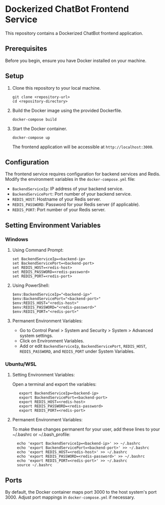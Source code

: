 # Dockerized ChatBot Frontend Service

   This repository contains a Dockerized ChatBot frontend application.

## Prerequisites

   Before you begin, ensure you have Docker installed on your machine.

## Setup

   1. Clone this repository to your local machine.
      
      ```shell
      git clone <repository-url>
      cd <repository-directory>
      ```

   2. Build the Docker image using the provided Dockerfile.

      ```shell
      docker-compose build
      ```

   3. Start the Docker container.

      ```shell
      docker-compose up
      ```

      The frontend application will be accessible at `http://localhost:3000`.

## Configuration

   The frontend service requires configuration for backend services and Redis. Modify the environment variables in the `docker-compose.yml` file:

   - `BackendServiceIp`: IP address of your backend service.
   - `BackendServicePort`: Port number of your backend service.
   - `REDIS_HOST`: Hostname of your Redis server.
   - `REDIS_PASSWORD`: Password for your Redis server (if applicable).
   - `REDIS_PORT`: Port number of your Redis server.

## Setting Environment Variables

   ### Windows

   1. Using Command Prompt:

      ```shell
      set BackendServiceIp=<backend-ip>
      set BackendServicePort=<backend-port>
      set REDIS_HOST=<redis-host>
      set REDIS_PASSWORD=<redis-password>
      set REDIS_PORT=<redis-port>
      ```
   2. Using PowerShell:

      ```shell
      $env:BackendServiceIp="<backend-ip>"
      $env:BackendServicePort="<backend-port>"
      $env:REDIS_HOST="<redis-host>"
      $env:REDIS_PASSWORD="<redis-password>"
      $env:REDIS_PORT="<redis-port>"
      ```
   3. Permanent Environment Variables:

      - Go to Control Panel > System and Security > System > Advanced system settings.
      - Click on Environment Variables.
      - Add or edit `BackendServiceIp`, `BackendServicePort`, `REDIS_HOST`, `REDIS_PASSWORD`, and `REDIS_PORT` under System Variables.

   ### Ubuntu/WSL

   1. Setting Environment Variables:

      Open a terminal and export the variables:

         ```shell
            export BackendServiceIp=<backend-ip>
            export BackendServicePort=<backend-port>
            export REDIS_HOST=<redis-host>
            export REDIS_PASSWORD=<redis-password>
            export REDIS_PORT=<redis-port>
         ```
   2. Permanent Environment Variables:

      To make these changes permanent for your user, add these lines to your ~/.bashrc or ~/.bash_profile:

       ```shell
         echo 'export BackendServiceIp=<backend-ip>' >> ~/.bashrc
         echo 'export BackendServicePort=<backend-port>' >> ~/.bashrc
         echo 'export REDIS_HOST=<redis-host>' >> ~/.bashrc
         echo 'export REDIS_PASSWORD=<redis-password>' >> ~/.bashrc
         echo 'export REDIS_PORT=<redis-port>' >> ~/.bashrc
         source ~/.bashrc
      ```
## Ports

   By default, the Docker container maps port 3000 to the host system's port 3000. Adjust port mappings in `docker-compose.yml` if necessary.
